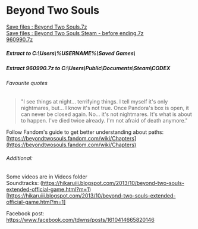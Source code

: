 # Beyond Two Souls
[Save files : Beyond Two Souls.7z](Beyond%20Two%20Souls%20Steam.7z?raw=true)
<br/>
[Save files : Beyond Two Souls Steam - before ending.7z](Beyond%20Two%20Souls%20Steam%20-%20before%20ending.7z?raw=true)
<br/>
[960990.7z](960990.7z?raw=true)
<br/>
##### Extract to C:\Users\\%USERNAME%\Saved Games\
##### Extract 960990.7z to C:\Users\Public\Documents\Steam\CODEX

###### Favourite quotes
> "I see things at night... terrifying things. I tell myself it's only nightmares, but... I know it's not true. Once Pandora's box is open, it can never be closed again. No... it's not nightmares. It's what is about to happen. I've died twice already. I'm not afraid of death anymore."

Follow Fandom's guide to get better understanding about paths:
[https://beyondtwosouls.fandom.com/wiki/Chapters](https://beyondtwosouls.fandom.com/wiki/Chapters)
<br />

###### Additional:
Some videos are in Videos folder
<br />
Soundtracks: (https://hikaruiii.blogspot.com/2013/10/beyond-two-souls-extended-official-game.html?m=1)[https://hikaruiii.blogspot.com/2013/10/beyond-two-souls-extended-official-game.html?m=1]

Facebook post: https://www.facebook.com/tdwns/posts/1610414665820146